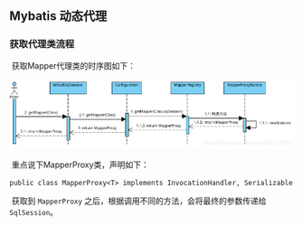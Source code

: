 ## Mybatis 动态代理

### 获取代理类流程

​	获取Mapper代理类的时序图如下：

![image](../image/fecd42f80994ebfa775ea5e56166249b.png)

​	重点说下MapperProxy类，声明如下：

```
public class MapperProxy<T> implements InvocationHandler, Serializable
```

​	获取到 `MapperProxy` 之后，根据调用不同的方法，会将最终的参数传递给 `SqlSession`。